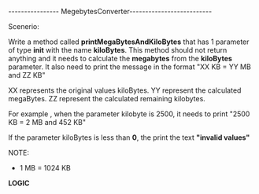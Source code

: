 ---------------- MegebytesConverter--------------------------

Scenerio:

Write a method called **printMegaBytesAndKiloBytes** that has 1 parameter of type **init** with the name **kiloBytes**.
This method should not return anything and it needs to calculate the **megabytes** from the **kiloBytes** parameter.
It also need to print the message in the format "XX KB = YY MB and ZZ KB"

XX represents the original values kiloBytes.
YY represent the calculated megaBytes.
ZZ represent the calculated remaining kilobytes.

For example , when the parameter kilobyte is 2500, it needs to print "2500 KB = 2 MB and 452 KB"

If the parameter kiloBytes is less than **0**, the print the text **"invalid values"**



NOTE:

* 1 MB = 1024 KB

**LOGIC**
